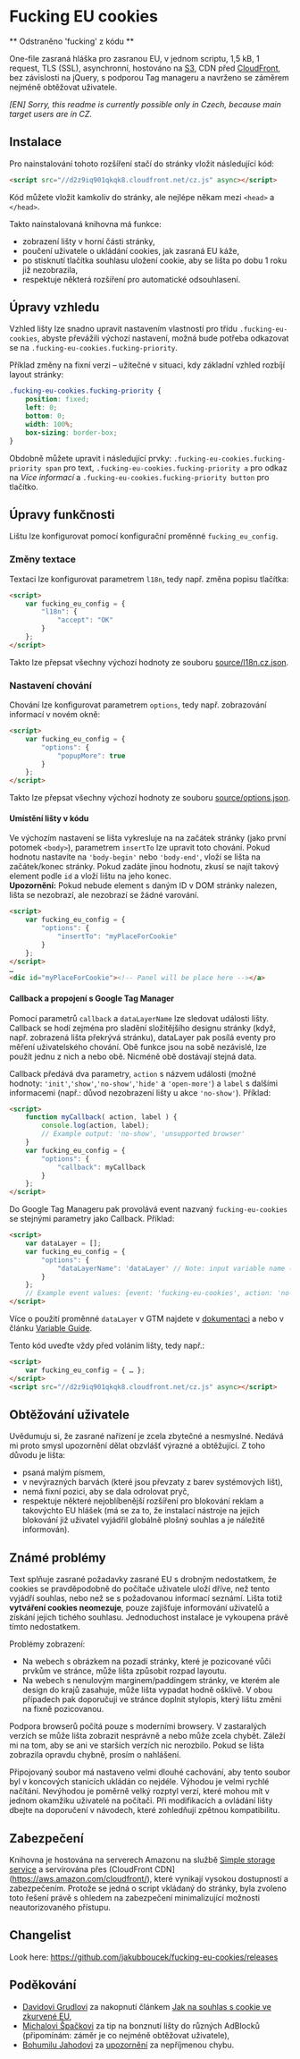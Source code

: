 # Fucking EU cookies

** Odstraněno 'fucking' z kódu **

One-file zasraná hláška pro zasranou EU, v jednom scriptu, 1,5 kB, 1 request, TLS (SSL), asynchronní, hostováno
na [S3](https://aws.amazon.com/s3/), CDN před [CloudFront](https://aws.amazon.com/cloudfront/), bez závislosti na jQuery, s podporou Tag manageru a navrženo se záměrem nejméně obtěžovat uživatele.

*[EN] Sorry, this readme is currently possible only in Czech, because main target users are in CZ.*

## Instalace
Pro nainstalování tohoto rozšíření stačí do stránky vložit následující kód:
```html
<script src="//d2z9iq901qkqk8.cloudfront.net/cz.js" async></script>
```
Kód můžete vložit kamkoliv do stránky, ale nejlépe někam mezi `<head>` a `</head>`.

Takto nainstalovaná knihovna má funkce:
* zobrazení lišty v horní části stránky,
* poučení uživatele o ukládání cookies, jak zasraná EU káže,
* po stisknutí tlačítka souhlasu uložení cookie, aby se lišta po dobu 1 roku již nezobrazila,
* respektuje některá rozšíření pro automatické odsouhlasení.

## Úpravy vzhledu
Vzhled lišty lze snadno upravit nastavením vlastností pro třídu `.fucking-eu-cookies`, abyste převážili výchozí nastavení, možná bude potřeba odkazovat se na `.fucking-eu-cookies.fucking-priority`.

Příklad změny na fixní verzi – užitečné v situaci, kdy základní vzhled rozbíjí layout stránky:
```css
.fucking-eu-cookies.fucking-priority {
	position: fixed;
	left: 0;
	bottom: 0;
	width: 100%;
	box-sizing: border-box;
}
```
Obdobně můžete upravit i následující prvky: `.fucking-eu-cookies.fucking-priority span` pro text, `.fucking-eu-cookies.fucking-priority a` pro odkaz na *Více informací* a `.fucking-eu-cookies.fucking-priority button` pro tlačítko.

## Úpravy funkčnosti
Lištu lze konfigurovat pomocí konfigurační proměnné `fucking_eu_config`.

### Změny textace
Textaci lze konfigurovat parametrem `l18n`, tedy např. změna popisu tlačítka:
```html
<script>
	var fucking_eu_config = {
		"l18n": {
			"accept": "OK"
		}
	};
</script>
```
Takto lze přepsat všechny výchozí hodnoty ze souboru [source/l18n.cz.json](source/l18n.cz.json).

### Nastavení chování
Chování lze konfigurovat parametrem `options`, tedy např. zobrazování informací v novém okně:
```html
<script>
	var fucking_eu_config = {
		"options": {
			"popupMore": true
		}
	};
</script>
```
Takto lze přepsat všechny výchozí hodnoty ze souboru [source/options.json](source/options.json).

#### Umístění lišty v kódu
Ve výchozím nastavení se lišta vykresluje na na začátek stránky (jako první potomek `<body>`), parametrem `insertTo` lze upravit toto chování. Pokud hodnotu nastavíte na `'body-begin'` nebo `'body-end'`, vloží se lišta na začátek/konec stránky. Pokud zadáte jinou hodnotu, zkusí se najít takový element podle `id` a vloží lištu na jeho konec.  
**Upozornění:** Pokud nebude element s daným ID v DOM stránky nalezen, lišta se nezobrazí, ale nezobrazí se žádné varování.
```html
<script>
	var fucking_eu_config = {
		"options": {
			"insertTo": "myPlaceForCookie"
		}
	};
</script>
…
<dic id="myPlaceForCookie"><!-- Panel will be place here --></a>
```

#### Callback a propojení s Google Tag Manager
Pomocí parametrů `callback` a `dataLayerName` lze sledovat události lišty. Callback se hodí zejména pro sladění složitějšího designu stránky (když, např. zobrazená lišta překrývá stránku), dataLayer pak posílá eventy pro měření uživatelského chování. Obě funkce jsou na sobě nezávislé, lze použít jednu z nich a nebo obě. Nicméně obě dostávají stejná data.

Callback předává dva parametry, `action` s názvem události (možné hodnoty: `'init'`,`'show'`,`'no-show'`,`'hide'` a `'open-more'`) a `label` s dalšími informacemi (např.: důvod nezobrazení lišty u akce `'no-show'`). Příklad:

```html
<script>
	function myCallback( action, label ) {
		console.log(action, label);
		// Example output: 'no-show', 'unsupported browser'
	}
	var fucking_eu_config = {
		"options": {
			"callback": myCallback
		}
	};
</script>
```

Do Google Tag Manageru pak provolává event nazvaný `fucking-eu-cookies` se stejnými parametry jako Callback. Příklad:
```html
<script>
	var dataLayer = [];
	var fucking_eu_config = {
		"options": {
			"dataLayerName": 'dataLayer' // Note: input variable name (in 'quotes'), no variable directly
		}
	};
	// Example event values: {event: 'fucking-eu-cookies', action: 'no-show', label: 'unsupported browser'}
</script>
```
Více o použití proměnné `dataLayer` v GTM najdete v [dokumentaci](https://developers.google.com/tag-manager/devguide?hl=en#events) a nebo v článku [Variable Guide](http://www.simoahava.com/analytics/variable-guide-google-tag-manager/).

Tento kód uveďte vždy před voláním lišty, tedy např.:
```html
<script>
	var fucking_eu_config = { … };
</script>
<script src="//d2z9iq901qkqk8.cloudfront.net/cz.js" async></script>
```

## Obtěžování uživatele
Uvědumuju si, že zasrané nařízení je zcela zbytečné a nesmyslné. Nedává mi proto smysl upozornění dělat obzvlášť výrazné a obtěžující.
Z toho důvodu je lišta:
* psaná malým písmem,
* v nevýrazných barvách (které jsou převzaty z barev systémových lišt),
* nemá fixní pozici, aby se dala odrolovat pryč,
* respektuje některé nejoblíbenější rozšíření pro blokování reklam a takovýchto EU hlášek (má se za to, že instalací nástroje na jejich blokování již uživatel vyjádřil globálně plošný souhlas a je náležitě informován).

## Známé problémy
Text splňuje zasrané požadavky zasrané EU s drobným nedostatkem, že cookies se pravděpodobně do počítače uživatele uloží dříve, než tento vyjádří souhlas, nebo než se s požadovanou informací seznámí. Lišta totiž **vytváření cookies neomezuje**, pouze zajišťuje informování uživatelů a získání jejich tichého souhlasu. Jednoduchost instalace je vykoupena právě tímto nedostatkem.

Problémy zobrazení:
* Na webech s obrázkem na pozadí stránky, které je pozicované vůči prvkům ve stránce, může lišta způsobit rozpad layoutu.
* Na webech s nenulovým marginem/paddingem stránky, ve kterém ale design do krajů zasahuje, může lišta vypadat hodně ošklivě.
V obou případech pak doporučuji ve stránce doplnit stylopis, který lištu změni na fixně pozicovanou.

Podpora browserů počítá pouze s moderními browsery. V zastaralých verzích se může lišta zobrazit nesprávně a nebo může zcela chybět.
Záleží mi na tom, aby se ani ve starších verzích nic nerozbilo. Pokud se lišta zobrazila opravdu chybně, prosím o nahlášení.

Připojovaný soubor má nastaveno velmi dlouhé cachování, aby tento soubor byl v koncových stanicích ukládán co nejdéle. Výhodou je velmi rychlé načítání. Nevýhodou je poměrně velký rozptyl verzí, které mohou mít v jednom okamžiku uživatelé na počítači. Při modifikacích a ovládání lišty dbejte na doporučení v návodech, které zohledňují zpětnou kompatibilitu.

## Zabezpečení
Knihovna je hostována na serverech Amazonu na službě [Simple storage service](https://aws.amazon.com/s3/) a servírována přes (CloudFront CDN](https://aws.amazon.com/cloudfront/), které vynikají vysokou dostupností a zabezpečením. Protože se jedná o script vkládaný do stránky, byla zvoleno toto řešení právě s ohledem na zabezpečení minimalizující možnosti neautorizovaného přístupu.

## Changelist
Look here: https://github.com/jakubboucek/fucking-eu-cookies/releases

## Poděkování
* [Davidovi Grudlovi](https://davidgrudl.com/) za nakopnutí článkem [Jak na souhlas s cookie ve zkurvené EU](https://phpfashion.com/jak-na-souhlas-s-cookie-ve-zkurvene-eu),
* [Michalovi Špačkovi](https://www.michalspacek.cz) za tip na bonznutí lišty do různých AdBlocků (připomínám: záměr je co nejméně obtěžovat uživatele),
* [Bohumilu Jahodovi](http://jecas.cz/) za [upozornění](https://twitter.com/Jahoda/status/633970094218080257) za nepříjmenou chybu.
